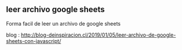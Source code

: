 ## leer archivo google sheets

Forma facil de leer un archivo de google sheets 

blog : http://blog-deinspiracion.cl/2019/01/05/leer-archivo-de-google-sheets-con-javascript/
